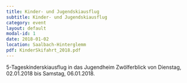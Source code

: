 ```yaml
---
title: Kinder- und Jugendskiausflug
subtitle: Kinder- und Jugendskiausflug
category: event
layout: default
modal-id: 1
date: 2018-01-02
location: Saalbach-Hinterglemm
pdf: KinderSkifahrt_2018.pdf
---
```

5-Tageskinderskiausflug in das Jugendheim Zwölferblick von Dienstag, 02.01.2018 bis Samstag, 06.01.2018.
